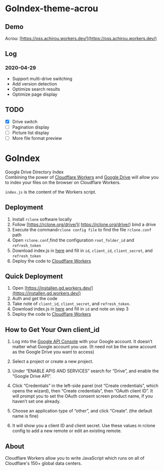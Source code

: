 
# GoIndex-theme-acrou

## Demo  

Acrou: [https://oss.achirou.workers.dev/](https://oss.achirou.workers.dev/) 

## Log

### 2020-04-29

- Support multi-drive switching
- Add version detection
- Optimize search results
- Optimize page display

## TODO

- [x] Drive switch
- [ ] Pagination display
- [ ] Picture list display
- [ ] More file format preview

GoIndex  
====

Google Drive Directory Index  
Combining the power of [Cloudflare Workers](https://workers.cloudflare.com/) and [Google Drive](https://www.google.com/drive/) will allow you to index your files on the browser on Cloudflare Workers.    

`index.js` is the content of the Workers script.  

## Deployment  
1. Install `rclone` software locally  
2. Follow [https://rclone.org/drive/]( https://rclone.org/drive/) bind a drive  
3. Execute the command`rclone config file` to find the file `rclone.conf` path  
4. Open `rclone.conf`,find the configuration `root_folder_id` and `refresh_token`  
5. Download index.js in [here](https://github.com/ReAlpha39/goindex-theme-acrou/blob/alpha/index.js) and fill in `id`, `client_id`, `client_secret`, and `refresh_token`
6. Deploy the code to [Cloudflare Workers](https://www.cloudflare.com/)

## Quick Deployment  
1. Open [https://installen.gd.workers.dev/](https://installen.gd.workers.dev/)
2. Auth and get the code
3. Take note of `client_id`, `client_secret`, and `refresh_token`.
4. Download index.js in [here](https://github.com/ReAlpha39/goindex-theme-acrou/blob/alpha/index.js) and fill in `id` and note on step 3
5. Deploy the code to [Cloudflare Workers](https://www.cloudflare.com/)  


## How to Get Your Own client_id
1. Log into the [Google API Console](https://console.developers.google.com/) with your Google account. It doesn’t matter what Google account you use. (It need not be the same account as the Google Drive you want to access)

2. Select a project or create a new project.

3. Under “ENABLE APIS AND SERVICES” search for “Drive”, and enable the “Google Drive API”.

4. Click “Credentials” in the left-side panel (not “Create credentials”, which opens the wizard), then “Create credentials”, then “OAuth client ID”. It will prompt you to set the OAuth consent screen product name, if you haven’t set one already.

5. Choose an application type of “other”, and click “Create”. (the default name is fine)

6. It will show you a client ID and client secret. Use these values in rclone config to add a new remote or edit an existing remote.


## About  
Cloudflare Workers allow you to write JavaScript which runs on all of Cloudflare's 150+ global data centers.  